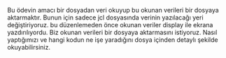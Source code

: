 Bu ödevin amacı bir dosyadan veri okuyup bu okunan verileri bir dosyaya aktarmaktır. Bunun için sadece jcl dosyasında verinin yazılacağı yeri değiştiriyoruz.
bu düzenlemeden önce okunan veriler display ile ekrana yazdırılıyordu. Biz okunan verileri bir dosyaya aktarmasını istiyoruz.
Nasıl yaptığımızı ve hangi kodun ne işe yaradığını dosya içinden detaylı şekilde okuyabilirsiniz.
